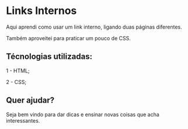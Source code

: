 # Links Internos

Aqui aprendi como usar um link interno, ligando duas páginas diferentes.

Também aproveitei para praticar um pouco de CSS.

## Técnologias utilizadas:

1 - HTML;

2 - CSS;

## Quer ajudar?

Seja bem vindo para dar dicas e ensinar novas coisas que acha interessantes.
